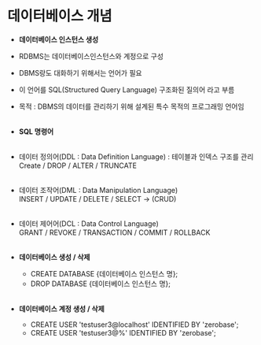 <h1>데이터베이스 개념</h1>

- <b>데이터베이스 인스턴스 생성</b>

- RDBMS는 데이터베이스인스턴스와 계정으로 구성
- DBMS랑도 대화하기 위해서는 언어가 필요
- 이 언어를 SQL(Structured Query Language) 구조화된 질의어 라고 부름
- 목적 : DBMS의 데이터를 관리하기 위해 설계된 특수 목적의 프로그래밍 언어임
  </br>  </br>

- <b>SQL 명령어</b>
  </br>  </br>
- 데이터 정의어(DDL : Data Definition Language) : 테이블과 인덱스 구조를 관리
  </br>Create / DROP / ALTER / TRUNCATE
  </br>  </br>

- 데이터 조작어(DML : Data Manipulation Language)
  </br>INSERT / UPDATE / DELETE / SELECT -> (CRUD)
  </br>  </br>

- 데이터 제어어(DCL : Data Control Language)
  </br>GRANT / REVOKE / TRANSACTION / COMMIT / ROLLBACK
  </br>  </br>

- <b>데이터베이스 생성 / 삭제</b>
    - CREATE DATABASE {데이터베이스 인스턴스 명};
    - DROP DATABASE {데이터베이스 인스턴스 명};
 </br> </br>

- <b>데이터베이스 계정 생성 / 삭제</b>
  - CREATE USER 'testuser3@localhost' IDENTIFIED BY 'zerobase';
  - CREATE USER 'testuser3@%' IDENTIFIED BY 'zerobase';